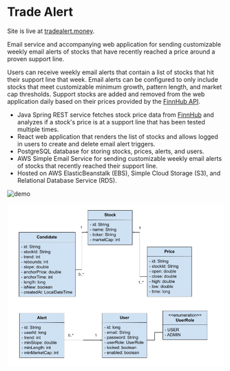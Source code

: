 # Trade Alert

Site is live at [tradealert.money](https://tradealert.money/).

Email service and accompanying web application for sending customizable weekly email alerts of stocks that have recently reached a price around a proven support line.

Users can receive weekly email alerts that contain a list of stocks that hit their support line that week. Email alerts can be configured to only include stocks that meet customizable minimum growth, pattern length, and market cap thresholds. Support stocks are added and removed from the web application daily based on their prices provided by the [FinnHub API](https://finnhub.io/).


- Java Spring REST service fetches stock price data from [FinnHub](https://finnhub.io/) and analyzes if a stock's price is at a support line that has been tested multiple times.
- React web application that renders the list of stocks and allows logged in users to create and delete email alert triggers.
- PostgreSQL database for storing stocks, prices, alerts, and users.
- AWS Simple Email Service for sending customizable weekly email alerts of stocks that recently reached their support line.
- Hosted on AWS ElasticBeanstalk (EBS), Simple Cloud Storage (S3), and Relational Database Service (RDS).



![demo](tradealert-demo.gif)


![diagram](tradealert-diagram.jpg)






